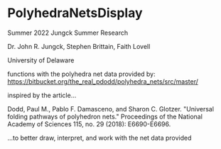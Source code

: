 # PolyhedraNetsDisplay
Summer 2022 Jungck Summer Research

Dr. John R. Jungck, Stephen Brittain, Faith Lovell

University of Delaware

functions with the polyhedra net data provided by: https://bitbucket.org/the_real_pdodd/polyhedra_nets/src/master/

inspired by the article...

Dodd, Paul M., Pablo F. Damasceno, and Sharon C. Glotzer. "Universal folding pathways of polyhedron nets."
Proceedings of the National Academy of Sciences 115, no. 29 (2018): E6690-E6696.

...to better draw, interpret, and work with the net data provided
